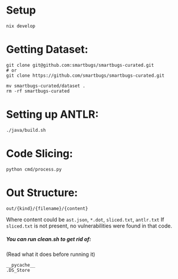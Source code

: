 # Setup
```
nix develop
```

# Getting Dataset:
```
git clone git@github.com:smartbugs/smartbugs-curated.git
# or
git clone https://github.com/smartbugs/smartbugs-curated.git

mv smartbugs-curated/dataset .
rm -rf smartbugs-curated
```

# Setting up ANTLR:
```
./java/build.sh
```

# Code Slicing:
```
python cmd/process.py
```

# Out Structure:
```
out/{kind}/{filename}/{content}
```
Where content could be `ast.json`, `*.dot`, `sliced.txt`, `antlr.txt`
If `sliced.txt` is not present, no vulnerabilities were found in that code.

##### You can run clean.sh to get rid of:
(Read what it does before running it)
```
__pycache__
.DS_Store
```
